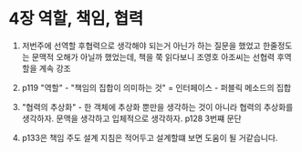 # 4장 역할, 책임, 협력

1. 저번주에 선역할 후협력으로 생각해야 되는거 아닌가 하는 질문을 했었고 한줄정도는 문맥적 오해가 아닐까 했었는데, 책을 쭉 읽다보니 조영호 아조씨는 선협력 후역할을 계속 강조

2. p119 "역할" - "책임의 집합이 의미하는 것" = 인터페이스 - 퍼블릭 메소드의 집합

3. "협력의 추상화" - 한 객체에 추상화 뿐만을 생각하는 것이 아니라 협력의 추상화를 생각하자. 문맥을 생각하고 입체적으로 생각하자.
    p128 3번쨰 문단
    
4. p133은 책임 주도 설계 지침은 적어두고 설계할떄 보면 도움이 될 거같습니다.




